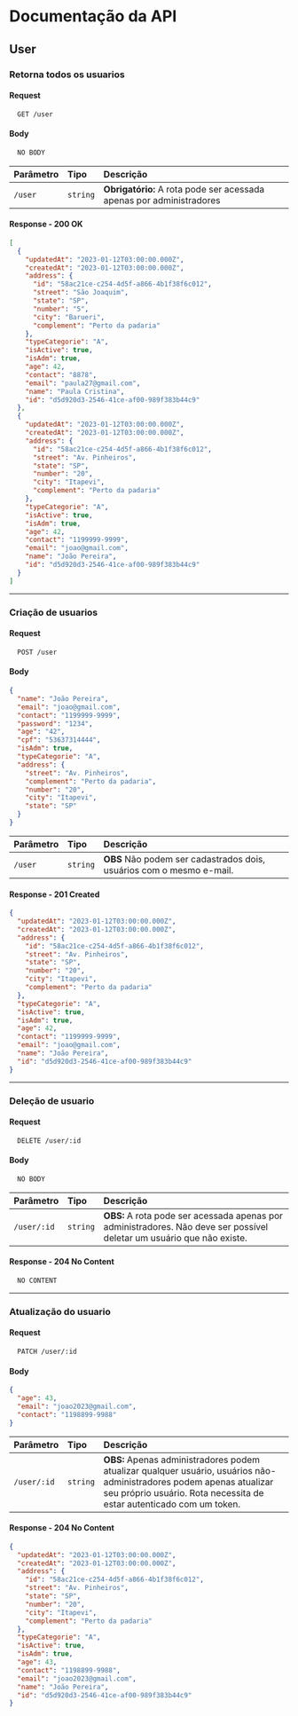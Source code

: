 # Documentação da API

## User

### **Retorna todos os usuarios**

#### Request

```http
  GET /user
```

#### **Body**

```js
  NO BODY
```

| Parâmetro | Tipo     | Descrição                                                            |
| :-------- | :------- | :------------------------------------------------------------------- |
| `/user`   | `string` | **Obrigatório:** A rota pode ser acessada apenas por administradores |

#### Response - 200 OK

```json
[
  {
    "updatedAt": "2023-01-12T03:00:00.000Z",
    "createdAt": "2023-01-12T03:00:00.000Z",
    "address": {
      "id": "58ac21ce-c254-4d5f-a866-4b1f38f6c012",
      "street": "São Joaquim",
      "state": "SP",
      "number": "5",
      "city": "Barueri",
      "complement": "Perto da padaria"
    },
    "typeCategorie": "A",
    "isActive": true,
    "isAdm": true,
    "age": 42,
    "contact": "8878",
    "email": "paula27@gmail.com",
    "name": "Paula Cristina",
    "id": "d5d920d3-2546-41ce-af00-989f383b44c9"
  },
  {
    "updatedAt": "2023-01-12T03:00:00.000Z",
    "createdAt": "2023-01-12T03:00:00.000Z",
    "address": {
      "id": "58ac21ce-c254-4d5f-a866-4b1f38f6c012",
      "street": "Av. Pinheiros",
      "state": "SP",
      "number": "20",
      "city": "Itapevi",
      "complement": "Perto da padaria"
    },
    "typeCategorie": "A",
    "isActive": true,
    "isAdm": true,
    "age": 42,
    "contact": "1199999-9999",
    "email": "joao@gmail.com",
    "name": "João Pereira",
    "id": "d5d920d3-2546-41ce-af00-989f383b44c9"
  }
]
```

---

### **Criação de usuarios**

#### Request

```http
  POST /user
```

#### **Body**

```json
{
  "name": "João Pereira",
  "email": "joao@gmail.com",
  "contact": "1199999-9999",
  "password": "1234",
  "age": "42",
  "cpf": "53637314444",
  "isAdm": true,
  "typeCategorie": "A",
  "address": {
    "street": "Av. Pinheiros",
    "complement": "Perto da padaria",
    "number": "20",
    "city": "Itapevi",
    "state": "SP"
  }
}
```

| Parâmetro | Tipo     | Descrição                                                            |
| :-------- | :------- | :------------------------------------------------------------------- |
| `/user`   | `string` | **OBS** Não podem ser cadastrados dois, usuários com o mesmo e-mail. |

#### Response - 201 Created

```json
{
  "updatedAt": "2023-01-12T03:00:00.000Z",
  "createdAt": "2023-01-12T03:00:00.000Z",
  "address": {
    "id": "58ac21ce-c254-4d5f-a866-4b1f38f6c012",
    "street": "Av. Pinheiros",
    "state": "SP",
    "number": "20",
    "city": "Itapevi",
    "complement": "Perto da padaria"
  },
  "typeCategorie": "A",
  "isActive": true,
  "isAdm": true,
  "age": 42,
  "contact": "1199999-9999",
  "email": "joao@gmail.com",
  "name": "João Pereira",
  "id": "d5d920d3-2546-41ce-af00-989f383b44c9"
}
```

---

### **Deleção de usuario**

#### Request

```http
  DELETE /user/:id
```

#### **Body**

```js
  NO BODY
```

| Parâmetro   | Tipo     | Descrição                                                                                                              |
| :---------- | :------- | :--------------------------------------------------------------------------------------------------------------------- |
| `/user/:id` | `string` | **OBS:** A rota pode ser acessada apenas por administradores. Não deve ser possível deletar um usuário que não existe. |

#### Response - 204 No Content

```js
  NO CONTENT
```

---

### **Atualização do usuario**

#### Request

```http
  PATCH /user/:id
```

#### **Body**

```json
{
  "age": 43,
  "email": "joao2023@gmail.com",
  "contact": "1198899-9988"
}
```

| Parâmetro   | Tipo     | Descrição                                                                                                                                                                                    |
| :---------- | :------- | :------------------------------------------------------------------------------------------------------------------------------------------------------------------------------------------- |
| `/user/:id` | `string` | **OBS:** Apenas administradores podem atualizar qualquer usuário, usuários não-administradores podem apenas atualizar seu próprio usuário. Rota necessita de estar autenticado com um token. |

#### Response - 204 No Content

```json
{
  "updatedAt": "2023-01-12T03:00:00.000Z",
  "createdAt": "2023-01-12T03:00:00.000Z",
  "address": {
    "id": "58ac21ce-c254-4d5f-a866-4b1f38f6c012",
    "street": "Av. Pinheiros",
    "state": "SP",
    "number": "20",
    "city": "Itapevi",
    "complement": "Perto da padaria"
  },
  "typeCategorie": "A",
  "isActive": true,
  "isAdm": true,
  "age": 43,
  "contact": "1198899-9988",
  "email": "joao2023@gmail.com",
  "name": "João Pereira",
  "id": "d5d920d3-2546-41ce-af00-989f383b44c9"
}
```
